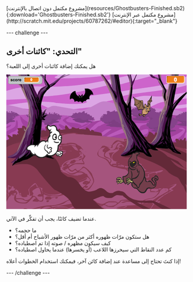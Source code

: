 <div class="p-hero-buttons">
  [مشروع مكتمل دون اتصال بالإنترنت](resources/Ghostbusters-Finished.sb2){:download='Ghostbusters-Finished.sb2'} [مشروع مكتمل عبر الإنترنت](http://scratch.mit.edu/projects/60787262/#editor){:target="_blank"}
</div>

\--- challenge \---

## التحدي: "كائنات أخرى"

هل يمكنك إضافة كائنات أخرى إلى اللعبة؟

![لقطة الشاشة](images/ghost-final.png)

عندما تضيف كائنًا، يجب أن تفكِّر في الآتي.

+ ما حجمه؟
+ هل ستكون مرّات ظهوره أكثر من مرّات ظهور الأشباح أم أقل؟
+ كيف سيكون مظهره / صوته إذا تم اصطياده؟
+ كم عدد النقاط التي سيحرزها اللاعب (أو يخسرها) عندما يحاول اصطياده؟

إذا كنتَ تحتاج إلى مساعدة عند إضافة كائن آخر، فيمكنك استخدام الخطوات أعلاه!

\--- /challenge \---